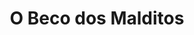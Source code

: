 ---
Numero: 346
title: O Beco dos Malditos
Autor: Roger Zelazny
Co-autor: 
Ano-de-Publicacao: 1986
Titulo-original: Damnation Alley
Tradutor: Eurico da Fonseca
Co-tradutor: 
Ano-de-edicao: 1969
alias: Roger-Zelazny
Autor2-alias: 
Tradutor1-alias: Eurico-da-Fonseca
Tradutor2-alias: 
Titulo-link: 346-O-Beco-dos-Malditos
Capa: 
pags: 
Capa-link: 
---